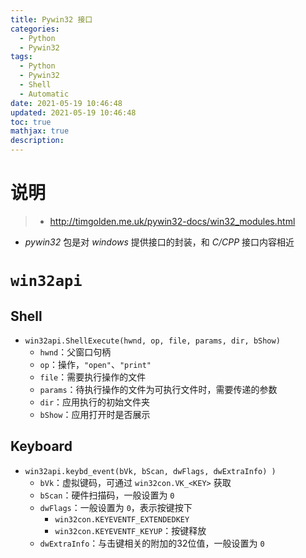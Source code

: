 ```yaml
---
title: Pywin32 接口
categories:
  - Python
  - Pywin32
tags:
  - Python
  - Pywin32
  - Shell
  - Automatic
date: 2021-05-19 10:46:48
updated: 2021-05-19 10:46:48
toc: true
mathjax: true
description: 
---
```


#	说明

> - <http://timgolden.me.uk/pywin32-docs/win32_modules.html>

-	*pywin32* 包是对 *windows* 提供接口的封装，和 *C/CPP* 接口内容相近

#	`win32api`

##	Shell

-	`win32api.ShellExecute(hwnd, op, file, params, dir, bShow)`
	-	`hwnd`：父窗口句柄
	-	`op`：操作，`"open"`、`"print"`
	-	`file`：需要执行操作的文件
	-	`params`：待执行操作的文件为可执行文件时，需要传递的参数
	-	`dir`：应用执行的初始文件夹
	-	`bShow`：应用打开时是否展示

##	Keyboard

-	`win32api.keybd_event(bVk, bScan, dwFlags, dwExtraInfo) )`
	-	`bVk`：虚拟键码，可通过 `win32con.VK_<KEY>` 获取
	-	`bScan`：硬件扫描码，一般设置为 `0`
	-	`dwFlags`：一般设置为 `0`，表示按键按下
		-	`win32con.KEYEVENTF_EXTENDEDKEY`
		-	`win32con.KEYEVENTF_KEYUP`：按键释放
	-	`dwExtraInfo`：与击键相关的附加的32位值，一般设置为 `0`





